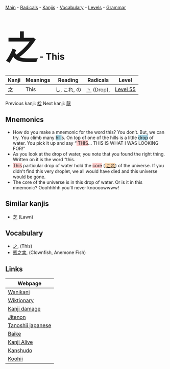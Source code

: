 <style> bigfont {font-size: 100px}</style>
[Main](../index.md) -
[Radicals](../radicals.md) -
[Kanjis](../kanjis.md) -
[Vocabulary](../vocabulary.md) -
[Levels](../levels.md) -
[Grammar](../grammar.md)
# <bigfont> 之</bigfont> - This 

| Kanji | Meanings | Reading | Radicals | Level |
| --- | --- | --- | --- | --- |
| 之 | This | し, これ, の | [丶](../radicals/丶.md) (Drop),  | [Level 55](../levels/wk_level55.md) |

Previous kanji: [栓](栓.md) Next kanji: [龍](龍.md) 

## Mnemonics
 * How do you make a mnemonic for the word this? You don’t. But, we can try. You climb many <span style="background-color:#ADD8E6"> hill</span>s. On top of one of the hills is a little <span style="background-color:#ADD8E6"> drop</span> of water. You pick it up and say “<span style="background-color:#ffcccb"> THIS</span>… THIS IS WHAT I WAS LOOKING FOR!”
* As you look at the drop of water, you note that you found the right thing. Written on it is the word “this.
* <span style="background-color:#ffcccb"> This</span> particular drop of water hold the <span style="background-color:#ffcccb"> core</span> (<span style="background-color:#fed8b1"> [これ](https://jisho.org/search/これ)</span>) of the universe. If you didn't find this very droplet, we all would have died and this universe would be gone.
* The core of the universe is in this drop of water. Or is it in this mnemonic? Ooohhhhh you'll never knoooowwww!


## Similar kanjis
 * [芝](芝.md) (Lawn)


## Vocabulary
 * [之](../vocabulary/之.md), (This)
* [熊之実](../vocabulary/之.md), (Clownfish, Anemone Fish)



## Links 

| Webpage |
| --- |
| [Wanikani          ](https://www.wanikani.com/kanji/之) |
| [Wiktionary        ](https://en.wiktionary.org/wiki/之) |
| [Kanji damage      ](http://www.kanjidamage.com/kanji/search?utf8=✓&q=之) |
| [Jitenon           ](https://jitenon.com/kanji/之) |
| [Tanoshii japanese ](https://www.tanoshiijapanese.com/dictionary/kanji.cfm?k=之) |
| [Baike             ](https://baike.baidu.com/item/之) |
| [Kanji Alive       ](https://app.kanjialive.com/之) |
| [Kanshudo          ](https://www.kanshudo.com/searchmn?q=之) |
| [Koohii            ](https://kanji.koohii.com/study/kanji/之) |
